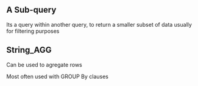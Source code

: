 ## A Sub-query

Its a query within another query, to return a smaller subset of data usually for filtering purposes

## String_AGG

Can be used to agregate rows

Most often used with GROUP By clauses